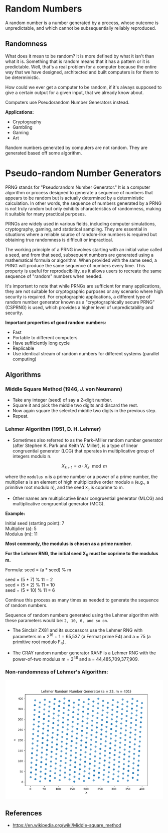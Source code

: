 # Random Numbers

A random number is a number generated by a process, whose outcome is unpredictable, and which cannot be subsequentially reliably reproduced.

## Randomness

What does it mean to be random? It is more defined by what it isn't than what it is. Something that is random means that it has a pattern or it is predictable. Well, that's a real problem for a computer because the entire way that we have designed, architected and built computers is for them to be deterministic.

How could we ever get a computer to be random, if it's always supposed to give a certain output for a given input, that we already know about.

Computers use Pseudorandom Number Generators instead.

**Applications:** <br>
- Cryptography
- Gambling
- Gaming
- Art

Random numbers generated by computers are not random. They are generated based off some algorithm.

# Pseudo-random Number Generators

PRNG stands for "Pseudorandom Number Generator." It is a computer algorithm or process designed to generate a sequence of numbers that appears to be random but is actually determined by a deterministic calculation. In other words, the sequence of numbers generated by a PRNG is not truly random but only exhibits characteristics of randomness, making it suitable for many practical purposes.

PRNGs are widely used in various fields, including computer simulations, cryptography, gaming, and statistical sampling. They are essential in situations where a reliable source of random-like numbers is required but obtaining true randomness is difficult or impractical.

The working principle of a PRNG involves starting with an initial value called a seed, and from that seed, subsequent numbers are generated using a mathematical formula or algorithm. When provided with the same seed, a PRNG will produce the same sequence of numbers every time. This property is useful for reproducibility, as it allows users to recreate the same sequence of "random" numbers when needed.

It's important to note that while PRNGs are sufficient for many applications, they are not suitable for cryptographic purposes or any scenario where high security is required. For cryptographic applications, a different type of random number generator known as a "cryptographically secure PRNG" (CSPRNG) is used, which provides a higher level of unpredictability and security.

**Important properties of good random numbers:** <br>
- Fast
- Portable to different computers
- Have sufficiently long cycle
- Replicable
- Use identical stream of random numbers for different systems (parallel computing)

## Algorithms

### **Middle Square Method (1946, J. von Neumann)**

- Take any integer (seed) of say a 2-digit number.
- Square it and pick the middle two digits and discard the rest.
- Now again square the selected middle two digits in the previous step.
- Repeat.

### **Lehmer Algorithm (1951, D. H. Lehmer)**

- Sometimes also referred to as the Park–Miller random number generator (after Stephen K. Park and Keith W. Miller), is a type of linear congruential generator (LCG) that operates in multiplicative group of integers modulo n. 

$$X_{k+1} = a \cdot X_{k} \mod m$$

where the `modulus m` is a prime number or a power of a prime number, the multiplier a is an element of high multiplicative order modulo `m` (e.g., a primitive root modulo n), and the seed `X`<sub>`0`</sub> is coprime to m.

- Other names are multiplicative linear congruential generator (MLCG) and multiplicative congruential generator (MCG).

**Example:** <br>

Initial seed (starting point): 7 <br>
Multiplier (a): 5 <br>
Modulus (m): 11 <br>

**Most commonly, the modulus is chosen as a prime number.**

**For the Lehmer RNG, the initial seed X<sub>0</sub> must be coprime to the modulus m.**

Formula: seed = (a * seed) % m

seed = (5 * 7) % 11 = 2 <br>
seed = (5 * 2) % 11 = 10 <br>
seed = (5 * 10) % 11 = 6 <br>

Continue this process as many times as needed to generate the sequence of random numbers.

Sequence of random numbers generated using the Lehmer algorithm with these parameters would be: `2, 10, 6, and so on`.

- The Sinclair ZX81 and its successors use the Lehmer RNG with parameters m = 2<sup>16</sup> + 1 = 65,537 (a Fermat prime F4) and a = 75 (a primitive root modulo F<sub>4</sub>). 

- The CRAY random number generator RANF is a Lehmer RNG with the power-of-two modulus m = 2<sup>48</sup> and a = 44,485,709,377,909.

### Non-randomness of Lehmer's Algorithm:

![Non-randomness of Lehmer's Algorithm](Lehmer_Algorithm/Figure_1.png)

## References
- https://en.wikipedia.org/wiki/Middle-square_method